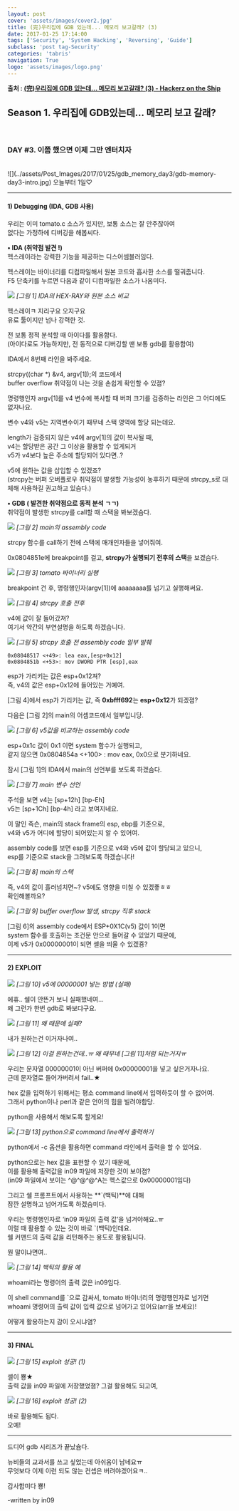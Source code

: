 ```yaml
---
layout: post
cover: 'assets/images/cover2.jpg'
title: (完)우리집에 GDB 있는데... 메모리 보고갈래? (3)
date: 2017-01-25 17:14:00
tags: ['Security', 'System Hacking', 'Reversing', 'Guide']
subclass: 'post tag-Security'
categories: 'tabris'
navigation: True
logo: 'assets/images/logo.png'
---
```

**출처 : [(完)우리집에 GDB 있는데... 메모리 보고갈래? (3) - Hackerz on the Ship](https://bpsecblog.wordpress.com/2016/05/20/gdb_memory_3/)**

## Season 1. 우리집에 GDB있는데... 메모리 보고 갈래?
<br>

### DAY #3. 이쯤 했으면 이제 그만 엔터치자
<br>
![](../assets/Post_Images/2017/01/25/gdb_memory_day3/gdb-memory-day3-intro.jpg)
오늘부터 1일♡

---
#### 1) Debugging  (IDA, GDB 사용)

우리는 이미 tomato.c 소스가 있지만, 보통 소스는 잘 안주잖아여  
없다는 가정하에 디버깅을 해봅씨다.
<br>

**• IDA (취약점 발견 !)**  
헥스레이라는 강력한 기능을 제공하는 디스어셈블러임다.

헥스레이는 바이너리를 디컴파일해서 원본 코드와 흡사한 소스를 떨궈줍니다.  
F5 단축키를 누르면 다음과 같이 디컴파일한 소스가 나옴미다.

![](../assets/Post_Images/2017/01/25/gdb_memory_day3/gdb-memory-day3-1.png)
*[그림 1] IDA의 HEX-RAY와 원본 소스 비교*
<br>

헥스레이ㅋ 지리구요 오지구요  
유료 툴이지만 넘나 강력한 것.

전 보통 정적 분석할 때 아이다를 활용함다.  
(아이다로도 가능하지만, 전 동적으로 디버깅할 땐 보통 gdb를 활용함여)

IDA에서 8번째 라인을 봐주세요.

strcpy((char *) &v4, argv[1]);의 코드에서  
buffer overflow 취약점이 나는 것을 손쉽게 확인할 수 있졈?

명령행인자 argv[1]를 v4 변수에 복사할 때 버퍼 크기를 검증하는 라인은 그 어디에도 없쟈나요.

변수 v4와 v5는 지역변수이기 때무네 스택 영역에 할당 되는데요.

length가 검증되지 않은 v4에 argv[1]의 값이 복사될 때,  
v4는 할당받은 공간 그 이상을 활용할 수 있게되거  
v5가 v4보다 높은 주소에 할당되어 있다면..?

v5에 원하는 값을 삽입할 수 있겠죠?  
(strcpy는 버퍼 오버플로우 취약점이 발생할 가능성이 농후하기 때문에 strcpy_s로 대체해 사용하길 권고하고 있슴다.)
<br>

**• GDB ( 발견한 취약점으로 동적 분석 ㄱㄱ)**  
취약점이 발생한 strcpy를 call할 때 스택을 봐보겠슴다.

![](../assets/Post_Images/2017/01/25/gdb_memory_day3/gdb-memory-day3-2.png)
*[그림 2] main의 assembly code*

strcpy 함수를 call하기 전에 스택에 매개인자들을 넣어줘여.
<br>

0x0804851e에 breakpoint를 걸고, **strcpy가 실행되기 전후의 스택**을 보겠슴다.

![](../assets/Post_Images/2017/01/25/gdb_memory_day3/gdb-memory-day3-3.png)
*[그림 3] tomato 바이너리 실행*
<br>

breakpoint 건 후, 명령행인자(argv[1])에 aaaaaaaa를 넘기고 실행해써요.

![](../assets/Post_Images/2017/01/25/gdb_memory_day3/gdb-memory-day3-4.png)
*[그림 4] strcpy 호출 전후*
<br>

v4에 값이 잘 들어갔져?  
여기서 약간의 부연설명을 하도록 하겠습니다.

![](../assets/Post_Images/2017/01/25/gdb_memory_day3/gdb-memory-day3-5.png)
*[그림 5] strcpy 호출 전 assembly code 일부 발췌*
<br>

```
0x08048517 <+49>: lea eax,[esp+0x12]
0x0804851b <+53>: mov DWORD PTR [esp],eax
```

esp가 가리키는 값은 esp+0x12져?  
즉, v4의 값은 esp+0x12에 들어있는 거예여.

[그림 4]에서 esp가 가리키는 값, 즉 **0xbfff692**는 **esp+0x12**가 되겠졈?

다음은 [그림 2]의 main의 어셈코드에서 일부입니당.

![](../assets/Post_Images/2017/01/25/gdb_memory_day3/gdb-memory-day3-6.png)
*[그림 6] v5값을 비교하는 assembly code*
<br>

esp+0x1c 값이 0x1 이면 system 함수가 실행되고,  
같지 않으면 0x0804854a <+100> :    mov  eax, 0x0으로 분기하네요.

잠시 [그림 1]의 IDA에서 main의 선언부를 보도록 하겠슴다.

![](../assets/Post_Images/2017/01/25/gdb_memory_day3/gdb-memory-day3-7.png)
*[그림 7] main 변수 선언*
<br>

주석을 보면 v4는 [sp+12h]  [bp-Eh]  
v5는 [sp+1Ch] [bp-4h] 라고 보여지네요.

이 말인 즉슨, main의 stack frame의 esp, ebp를 기준으로,  
v4와 v5가 어디에 할당이 되어있는지 알 수 있어여.

assembly code를 보면 esp를 기준으로 v4와 v5에 값이 할당되고 있으니,  
esp를 기준으로 stack을 그려보도록 하겠습니다!

![](../assets/Post_Images/2017/01/25/gdb_memory_day3/gdb-memory-day3-8.png)
*[그림 8] main의 스택*
<br>

즉, v4의 값이 흘러넘치면~? v5에도 영향을 미칠 수 있겠죻ㅎㅎ  
확인해볼까요?

![](../assets/Post_Images/2017/01/25/gdb_memory_day3/gdb-memory-day3-9.png)
*[그림 9] buffer overflow 발생, strcpy 직후 stack*
<br>

[그림 6]의 assembly code에서 ESP+0X1C(v5) 값이 1이면  
system 함수를 호출하는 조건문 안으로 들어갈 수 있었기 때문에,  
이제 v5가 0x00000001이 되면 셸을 띄울 수 있겠죵?

---
#### 2) EXPLOIT

![](../assets/Post_Images/2017/01/25/gdb_memory_day3/gdb-memory-day3-10.png)
*[그림 10] v5에 00000001 넣는 방법 (실패)*
<br>

에휴.. 쉘이 안뜬거 보니 실패했네여...  
왜 그런가 한번 gdb로 봐보댜구요.
<br>

![](../assets/Post_Images/2017/01/25/gdb_memory_day3/gdb-memory-day3-11.png)
*[그림 11] 왜 때문에 실패?*
<br>

내가 원하는건 이거자나여..

![](../assets/Post_Images/2017/01/25/gdb_memory_day3/gdb-memory-day3-12.png)
*[그림 12] 이걸 원하는건데..ㅠ 왜 때무네 [그림 11]처럼 되는거지ㅠ*
<br>

우리는 문자열 00000001이 아닌 버퍼에 0x00000001을 넣고 싶은거자나요.  
근데 문자열로 들어가버려서 fail..★

hex 값을 입력하기 위해서는 평소 command line에서 입력하듯이 할 수 없어여.  
그래서 python이나 perl과 같은 언어의 힘을 빌려야함당.

python을 사용해서 해보도록 할게요!

![](../assets/Post_Images/2017/01/25/gdb_memory_day3/gdb-memory-day3-13.png)
*[그림 13] python으로 command line에서 출력하기*
<br>

python에서 -c 옵션을 활용하면 command 라인에서 출력을 할 수 있어요.

python으로는 hex 값을 표현할 수 있기 때문에,  
이를 활용해 출력값을 in09 파일에 저장한 것이 보이졈?  
(in09 파일에서 보이는  ^@^@^@^A는 헥스값으로 0x00000001임다)

그리고 쉘 프롬프트에서 사용하는 **`(백틱)**에 대해  
잠깐 설명하고 넘어가도록 하겠슴미다.

우리는 명령행인자로 ‘in09 파일의 출력 값’을 넘겨야해요..ㅠ  
이럴 때 활용할 수 있는 것이 바로 `(백틱)인데요.  
쉘 커맨드의 출력 값을 리턴해주는 용도로 활용됩니다.  

뭔 말이냐면여..

![](../assets/Post_Images/2017/01/25/gdb_memory_day3/gdb-memory-day3-14.png)
*[그림 14] 백틱의 활용 예*
<br>

whoami라는 명령어의 출력 값은 in09임다.

이 shell command를 `으로 감싸서, tomato 바이너리의 명령행인자로 넘기면  
whoami 명령어의 출력 값이 입력 값으로 넘어가고 있어요(arr을 보세요)!  

어떻게 활용하는지 감이 오시냐염?

---
#### 3) FINAL

![](../assets/Post_Images/2017/01/25/gdb_memory_day3/gdb-memory-day3-15.png)
*[그림 15] exploit 성공! (1)*

셸이 뿅★  
출력 값을 in09 파일에 저장했었졈? 그걸 활용해도 되고여,
<br>

![](../assets/Post_Images/2017/01/25/gdb_memory_day3/gdb-memory-day3-16.png)
*[그림 16] exploit 성공! (2)*

바로 활용해도 됨다.  
오예!
<br>

---

드디어 gdb 시리즈가 끝났슘다.

뉴비들의 교과서를 쓰고 싶었는데 아쉬움이 남네요ㅠ  
무엇보다 이제 이런 되도 않는 컨셉은 버려야겠어요ㅋ..

감사함미다 뿅!

-written by in09